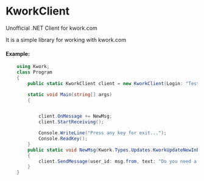 # KworkClient
Unofficial .NET Client for kwork.com

It is a simple library for working with kwork.com

#### Example:
```c#
    using Kwork;
    class Program
    {
        public static KworkClient client = new KworkClient(Login: "TestAccount2886", Password: "TestAccount2886Password");

        static void Main(string[] args)
        {


            client.OnMessage += NewMsg;
            client.StartReceiving();

            Console.WriteLine("Press any key for exit...");
            Console.ReadKey();
        }
        public static void NewMsg(Kwork.Types.Updates.KworkUpdateNewInbox msg)
        {
            client.SendMessage(user_id: msg.from, text: "Do you need a bot?\nYou can look at examples of already done");
        }
    }
```
